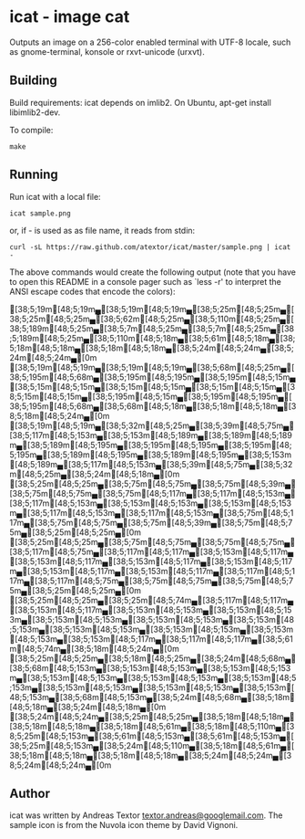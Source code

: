 icat - image cat
================
Outputs an image on a 256-color enabled terminal with UTF-8 locale,
such as gnome-terminal, konsole or rxvt-unicode (urxvt).

Building
--------

Build requirements: icat depends on imlib2.
On Ubuntu, apt-get install libimlib2-dev.

To compile:

	make

Running
-------

Run icat with a local file:

	icat sample.png

or, if - is used as as file name, it reads from stdin:

	curl -sL https://raw.github.com/atextor/icat/master/sample.png | icat -

The above commands would create the following output (note that you
have to open this README in a console pager such as `less -r' to interpret the
ANSI escape codes that encode the colors):


[38;5;19m[48;5;19m▄[38;5;19m[48;5;19m▄[38;5;25m[48;5;25m▄[38;5;25m[48;5;25m▄[38;5;62m[48;5;25m▄[38;5;110m[48;5;25m▄[38;5;189m[48;5;25m▄[38;5;7m[48;5;25m▄[38;5;7m[48;5;25m▄[38;5;189m[48;5;25m▄[38;5;110m[48;5;18m▄[38;5;61m[48;5;18m▄[38;5;18m[48;5;18m▄[38;5;18m[48;5;18m▄[38;5;24m[48;5;24m▄[38;5;24m[48;5;24m▄[0m
[38;5;19m[48;5;19m▄[38;5;19m[48;5;19m▄[38;5;68m[48;5;25m▄[38;5;195m[48;5;68m▄[38;5;195m[48;5;195m▄[38;5;195m[48;5;15m▄[38;5;15m[48;5;15m▄[38;5;15m[48;5;15m▄[38;5;15m[48;5;15m▄[38;5;15m[48;5;15m▄[38;5;195m[48;5;15m▄[38;5;195m[48;5;195m▄[38;5;195m[48;5;68m▄[38;5;68m[48;5;18m▄[38;5;18m[48;5;18m▄[38;5;18m[48;5;24m▄[0m
[38;5;19m[48;5;19m▄[38;5;32m[48;5;25m▄[38;5;39m[48;5;75m▄[38;5;117m[48;5;153m▄[38;5;153m[48;5;189m▄[38;5;189m[48;5;189m▄[38;5;189m[48;5;195m▄[38;5;195m[48;5;195m▄[38;5;195m[48;5;195m▄[38;5;189m[48;5;195m▄[38;5;189m[48;5;195m▄[38;5;153m[48;5;189m▄[38;5;117m[48;5;153m▄[38;5;39m[48;5;75m▄[38;5;32m[48;5;25m▄[38;5;24m[48;5;18m▄[0m
[38;5;25m[48;5;25m▄[38;5;75m[48;5;75m▄[38;5;75m[48;5;39m▄[38;5;75m[48;5;75m▄[38;5;75m[48;5;117m▄[38;5;117m[48;5;153m▄[38;5;117m[48;5;153m▄[38;5;153m[48;5;153m▄[38;5;153m[48;5;153m▄[38;5;117m[48;5;153m▄[38;5;117m[48;5;153m▄[38;5;75m[48;5;117m▄[38;5;75m[48;5;75m▄[38;5;75m[48;5;39m▄[38;5;75m[48;5;75m▄[38;5;25m[48;5;25m▄[0m
[38;5;25m[48;5;25m▄[38;5;75m[48;5;75m▄[38;5;75m[48;5;75m▄[38;5;117m[48;5;75m▄[38;5;117m[48;5;117m▄[38;5;153m[48;5;117m▄[38;5;153m[48;5;117m▄[38;5;153m[48;5;117m▄[38;5;153m[48;5;117m▄[38;5;153m[48;5;117m▄[38;5;153m[48;5;117m▄[38;5;117m[48;5;117m▄[38;5;117m[48;5;75m▄[38;5;75m[48;5;75m▄[38;5;75m[48;5;75m▄[38;5;25m[48;5;25m▄[0m
[38;5;25m[48;5;25m▄[38;5;25m[48;5;74m▄[38;5;117m[48;5;117m▄[38;5;153m[48;5;117m▄[38;5;153m[48;5;153m▄[38;5;153m[48;5;153m▄[38;5;153m[48;5;153m▄[38;5;153m[48;5;153m▄[38;5;153m[48;5;153m▄[38;5;153m[48;5;153m▄[38;5;153m[48;5;153m▄[38;5;153m[48;5;153m▄[38;5;153m[48;5;117m▄[38;5;117m[48;5;117m▄[38;5;61m[48;5;74m▄[38;5;18m[48;5;24m▄[0m
[38;5;25m[48;5;25m▄[38;5;18m[48;5;25m▄[38;5;24m[48;5;68m▄[38;5;68m[48;5;153m▄[38;5;153m[48;5;153m▄[38;5;153m[48;5;153m▄[38;5;153m[48;5;153m▄[38;5;153m[48;5;153m▄[38;5;153m[48;5;153m▄[38;5;153m[48;5;153m▄[38;5;153m[48;5;153m▄[38;5;153m[48;5;153m▄[38;5;68m[48;5;153m▄[38;5;24m[48;5;68m▄[38;5;18m[48;5;18m▄[38;5;24m[48;5;18m▄[0m
[38;5;24m[48;5;24m▄[38;5;25m[48;5;25m▄[38;5;18m[48;5;18m▄[38;5;18m[48;5;18m▄[38;5;18m[48;5;61m▄[38;5;18m[48;5;110m▄[38;5;25m[48;5;153m▄[38;5;61m[48;5;153m▄[38;5;61m[48;5;153m▄[38;5;25m[48;5;153m▄[38;5;24m[48;5;110m▄[38;5;18m[48;5;61m▄[38;5;18m[48;5;18m▄[38;5;18m[48;5;18m▄[38;5;24m[48;5;24m▄[38;5;24m[48;5;24m▄[0m

Author
------

icat was written by Andreas Textor <textor.andreas@googlemail.com>.
The sample icon is from the Nuvola icon theme by David Vignoni.


